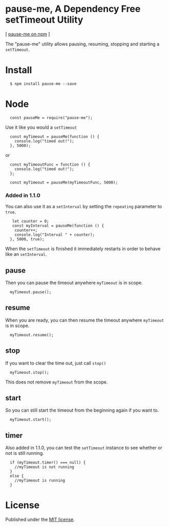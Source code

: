# pause-me, A Dependency Free setTimeout Utility
[ [pause-me on npm](https://www.npmjs.com/package/pause-me "npm") ]

The "pause-me" utility allows pausing, resuming, stopping and starting a `setTimeout`.

# Install #

	  $ npm install pause-me --save

# Node #


      const pauseMe = require("pause-me");

Use it like you would a `setTimeout`

	  const myTimeout = pauseMe(function () {  
		console.log("timed out!");
	  }, 5000);


or 

	  const myTimeoutFunc = function () {
		console.log("timed out!");
	  };

	  const myTimeout = pauseMe(myTimeoutFunc, 5000);  

### Added in 1.1.0 ###

You can also use it as a `setInterval` by setting the `repeating` parameter to ` true`.

	   let counter = 0;
	   const myInterval = pauseMe(function () {  
		counter++;
		console.log("Interval " + counter);
	  }, 5000, true);

When the `setTimeout` is finished it immediately restarts in order to behave like an `setInterval`.

## pause ##

Then you can pause the timeout anywhere `myTimeout` is in scope.

	  myTimeout.pause();  

## resume ##

When you are ready, you can then resume the timeout anywhere `myTimeout` is in scope.

	  myTimeout.resume();  

## stop ##

If you want to clear the time out, just call `stop()`

	  myTimeout.stop();  

This does not remove `myTimeout` from the scope.

## start ##
So you can still start the timeout from the beginning again if you want to.

	  myTimeout.start();  

## timer ##
Also added in 1.1.0, you can test the `setTimeout` instance to see whether or not is still running.

	  if (myTimeout.timer() === null) {  
	    //myTimeout is not running
	  }
	  else {
	    //myTimeout is running
	  }

# License #

Published under the [MIT license](https://github.com/jpehman/pause-mejs/blob/master/LICENSE "MIT License").